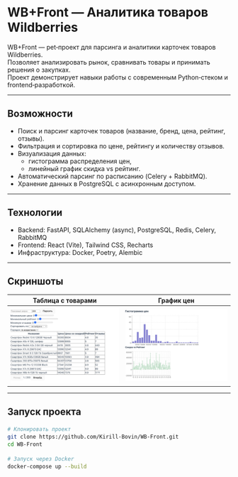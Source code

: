 # WB+Front — Аналитика товаров Wildberries

WB+Front — pet‑проект для парсинга и аналитики карточек товаров Wildberries.  
Позволяет анализировать рынок, сравнивать товары и принимать решения о закупках.  
Проект демонстрирует навыки работы с современным Python‑стеком и frontend‑разработкой.

---

## Возможности
- Поиск и парсинг карточек товаров (название, бренд, цена, рейтинг, отзывы).
- Фильтрация и сортировка по цене, рейтингу и количеству отзывов.
- Визуализация данных:
  - гистограмма распределения цен,
  - линейный график скидка vs рейтинг.
- Автоматический парсинг по расписанию (Celery + RabbitMQ).
- Хранение данных в PostgreSQL с асинхронным доступом.

---

## Технологии
- Backend: FastAPI, SQLAlchemy (async), PostgreSQL, Redis, Celery, RabbitMQ  
- Frontend: React (Vite), Tailwind CSS, Recharts  
- Инфраструктура: Docker, Poetry, Alembic  

---

## Скриншоты

| Таблица с товарами | График цен |
|-------------------|------------|
| ![Таблица](docs/table.png) | ![График](docs/chart.png) |

---

## Запуск проекта

```bash
# Клонировать проект
git clone https://github.com/Kirill-Bovin/WB-Front.git
cd WB-Front

# Запуск через Docker
docker-compose up --build
